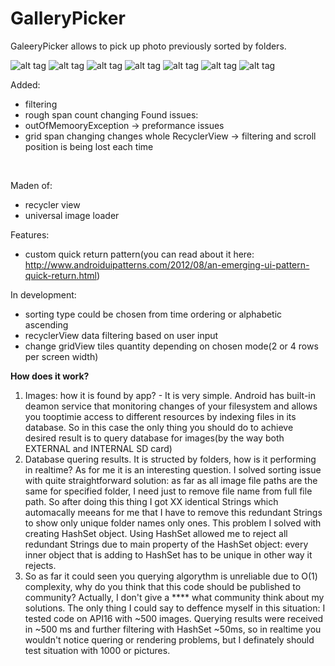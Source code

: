 # GalleryPicker
GaleeryPicker allows to pick up photo previously sorted by folders. 
 
![alt tag](https://github.com/evasyuk/GalleryPicker/blob/master/screenshots/Screenshot_2015-08-31-12-15-39.png)
![alt tag](https://github.com/evasyuk/GalleryPicker/blob/master/screenshotsScreenshot_2015-08-31-23-06-48.png)
![alt tag](https://github.com/evasyuk/GalleryPicker/blob/master/screenshotsScreenshot_2015-08-31-23-07-00.png)
![alt tag](https://github.com/evasyuk/GalleryPicker/blob/master/screenshotsScreenshot_2015-08-31-23-07-14.png)
![alt tag](https://github.com/evasyuk/GalleryPicker/blob/master/screenshotsScreenshot_2015-08-31-23-07-22.png)
![alt tag](https://github.com/evasyuk/GalleryPicker/blob/master/screenshotsScreenshot_2015-08-31-23-07-26.png)
![alt tag](https://github.com/evasyuk/GalleryPicker/blob/master/screenshotsScreenshot_2015-08-31-23-07-46.png)
 
 
Added:
- filtering
- rough span count changing
Found issues:
- outOfMemooryException -> preformance issues
- grid span changing changes whole RecyclerView -> filtering and scroll position is being lost each time
<br>
 

Maden of:
- recycler view
- universal image loader


Features:
- custom quick return pattern(you can read about it here: http://www.androiduipatterns.com/2012/08/an-emerging-ui-pattern-quick-return.html)


In development:
- sorting type could be chosen from time ordering or alphabetic ascending
- recyclerView data filtering based on user input
- change gridView tiles quantity depending on chosen mode(2 or 4 rows per screen width)

 

<b> How does it work? </b>

1. Images: how it is found by app? - It is very simple. Android has built-in deamon service that monitoring changes of your filesystem and allows you tooptimie access to different resources by indexing files in its database. So in this case the only thing you should do to achieve desired result is to query database for images(by the way both EXTERNAL and INTERNAL SD card)
2. Database quering results. It is structed by folders, how is it performing in realtime? As for me it is an interesting question. I solved sorting issue with quite straightforward solution: as far as all image file paths are the same for specified folder, I need just to remove file name from full file path. So after doing this thing I got XX identical Strings which automacally meeans for me that I have to remove this redundant Strings to show only unique folder names only ones. This problem I solved with creating HashSet object. Using HashSet allowed me to reject all redundant Strings due to main property of the HashSet object: every inner object that is adding to HashSet has to be unique in other way it rejects.
3. So as far it could seen you querying algorythm is unreliable due to O(1) complexity, why do you think that this code should be published to community? Actually, I don't give a **** what community think about my solutions. The only thing I could say to deffence myself in this situation: I tested code on API16 with ~500 images. Querying results were received in ~500 ms and further filtering with HashSet ~50ms, so in realtime you wouldn't notice quering or rendering problems, but I definately should test situation with 1000 or pictures.
